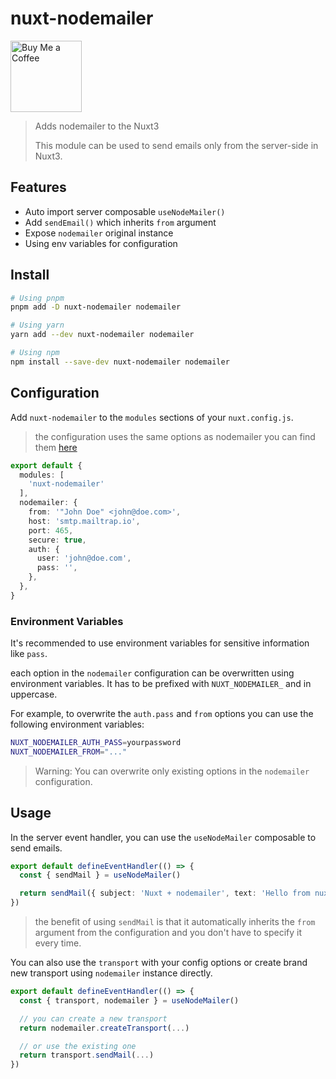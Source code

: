 # nuxt-nodemailer

<a href="https://www.buymeacoffee.com/kleinpetr">
      <img
        src="https://www.buymeacoffee.com/assets/img/guidelines/download-assets-sm-2.svg"
        alt="Buy Me a Coffee"
        width="114"
      >
</a>

> Adds nodemailer to the Nuxt3
> 
> This module can be used to send emails only from the server-side in Nuxt3.

## Features
- Auto import server composable `useNodeMailer()`
- Add `sendEmail()` which inherits `from` argument
- Expose `nodemailer` original instance
- Using env variables for configuration

<!-- INSTALL/ -->
## Install

```bash
# Using pnpm
pnpm add -D nuxt-nodemailer nodemailer

# Using yarn
yarn add --dev nuxt-nodemailer nodemailer

# Using npm
npm install --save-dev nuxt-nodemailer nodemailer
```
<!-- /INSTALL -->

## Configuration

Add `nuxt-nodemailer` to the `modules` sections of your `nuxt.config.js`. 

> the configuration uses the same options as nodemailer you can find them [here](https://nodemailer.com/smtp/)
  
  ```ts
  export default {
    modules: [
      'nuxt-nodemailer'
    ],
    nodemailer: {
      from: '"John Doe" <john@doe.com>',
      host: 'smtp.mailtrap.io',
      port: 465,
      secure: true,
      auth: {
        user: 'john@doe.com',
        pass: '',
      },
    },
  }
```

### Environment Variables
It's recommended to use environment variables for sensitive information like `pass`.

each option in the `nodemailer` configuration can be overwritten using environment variables. It has to be prefixed with `NUXT_NODEMAILER_` and in uppercase.

For example, to overwrite the `auth.pass` and `from` options you can use the following environment variables:

```bash
NUXT_NODEMAILER_AUTH_PASS=yourpassword
NUXT_NODEMAILER_FROM="..."
```

> Warning: You can overwrite only existing options in the `nodemailer` configuration.


## Usage
In the server event handler, you can use the `useNodeMailer` composable to send emails.

```ts
export default defineEventHandler(() => {
  const { sendMail } = useNodeMailer()

  return sendMail({ subject: 'Nuxt + nodemailer', text: 'Hello from nuxt-nodemailer!', to: 'petr@kleinpetr.com' })
})
```
> the benefit of using `sendMail` is that it automatically inherits the `from` argument from the configuration and you don't have to specify it every time.

You can also use the `transport` with your config options or create brand new transport using `nodemailer` instance directly.

```ts
export default defineEventHandler(() => {
  const { transport, nodemailer } = useNodeMailer()

  // you can create a new transport
  return nodemailer.createTransport(...)

  // or use the existing one
  return transport.sendMail(...)
})
```
